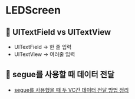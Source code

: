 # LEDScreen

## 🍎 UITextField vs UITextView
- UITextField -> 한 줄 입력
- UITextView -> 여러줄 입력

## 🍎 segue를 사용할 때 데이터 전달
- [segue를 사용했을 때 두 VC간 데이터 전달 방법 정리](https://github.com/KayAhn0126/iOS-Study/tree/main/UI/DataTransferUsingSegue)
